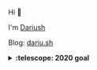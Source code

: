 Hi 👋

I'm [Dariush](https://dariu.sh)

Blog: [dariu.sh](https://dariu.sh)

<details>
  <summary><b>:telescope: 2020 goal</b></summary>
  I want to run <a href="https://jaryan.io">Jaryan</a> this year.<br>I'm currently working on <a href="https://github.com/jaryanio">@jaryanio</a> with <a href="https://github.com/a69"> Hassan </a> and <a href="https://github.com/maedekaboli"> Maede </a>.
</details>
